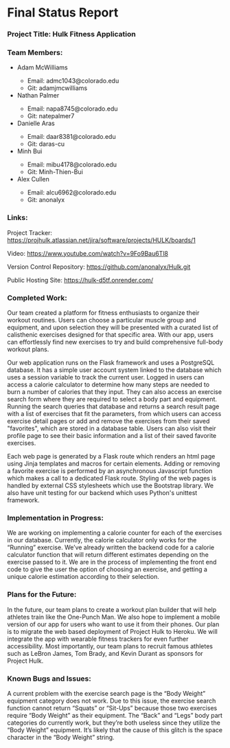 # Final Status Report
### Project Title: Hulk Fitness Application

### Team Members: 
<ul>
  <li>Adam McWilliams</li>
    <ul>
      <li>Email: admc1043@colorado.edu</li>
      <li>Git: adamjmcwilliams</li>
    </ul>
  <li>Nathan Palmer</li>
    <ul>
        <li>Email: napa8745@colorado.edu</li>
        <li>Git: natepalmer7</li>
    </ul>
  <li>Danielle Aras</li>
    <ul>
        <li>Email: daar8381@colorado.edu</li>
        <li>Git: daras-cu</li>
    </ul>
  <li>Minh Bui</li>
    <ul>
        <li>Email: mibu4178@colorado.edu</li>
        <li>Git: Minh-Thien-Bui</li>
    </ul>
  <li>Alex Cullen</li>
    <ul>
        <li>Email: alcu6962@colorado.edu</li>
        <li>Git: anonalyx</li>
    </ul>
  </ul>
  
### Links: 

Project Tracker: https://projhulk.atlassian.net/jira/software/projects/HULK/boards/1

Video: https://www.youtube.com/watch?v=9Fo9Bau6Tl8

Version Control Repository: https://github.com/anonalyx/Hulk.git

Public Hosting Site: https://hulk-d5tf.onrender.com/

### Completed Work:
Our team created a platform for fitness enthusiasts to organize their workout routines. Users can choose a particular muscle group and equipment, and upon selection they will be presented with a curated list of calisthenic exercises designed for that specific area. With our app, users can effortlessly find new exercises to try and build comprehensive full-body workout plans.

Our web application runs on the Flask framework and uses a PostgreSQL database. It has a simple user account system linked to the database which uses a session variable to track the current user. Logged in users can access a calorie calculator to determine how many steps are needed to burn a number of calories that they input. They can also access an exercise search form where they are required to select a body part and equipment. Running the search queries that database and returns a search result page with a list of exercises that fit the parameters, from which users can access exercise detail pages or add and remove the exercises from their saved "favorites", which are stored in a database table. Users can also visit their profile page to see their basic information and a list of their saved favorite exercises.

Each web page is generated by a Flask route which renders an html page using Jinja templates and macros for certain elements. Adding or removing a favorite exercise is performed by an asynchronous Javascript function which makes a call to a dedicated Flask route. Styling of the web pages is handled by external CSS stylesheets which use the Bootstrap library. We also have unit testing for our backend which uses Python's unittest framework.

### Implementation in Progress: 
We are working on implementing a calorie counter for each of the exercises in our database. Currently, the calorie calculator only works for the “Running” exercise. We’ve already written the backend code for a calorie calculator function that will return different estimates depending on the exercise passed to it. We are in the process of implementing the front end code to give the user the option of choosing an exercise, and getting a unique calorie estimation according to their selection.

### Plans for the Future:

In the future, our team plans to create a workout plan builder that will help athletes train like the One-Punch Man. We also hope to implement a mobile version of our app for users who want to use it from their phones. Our plan is to migrate the web based deployment of Project Hulk to Heroku. We will integrate the app with wearable fitness trackers for even further accessibility. Most importantly, our team plans to recruit famous athletes such as LeBron James, Tom Brady, and Kevin Durant as sponsors for Project Hulk.

### Known Bugs and Issues:

A current problem with the exercise search page is the “Body Weight” equipment category does not work. Due to this issue, the exercise search function cannot return “Squats” or “Sit-Ups” because those two exercises require “Body Weight” as their equipment. The “Back” and “Legs” body part categories do currently work, but they’re both useless since they utilize the “Body Weight” equipment. It’s likely that the cause of this glitch is the space character in the “Body Weight” string.

